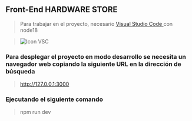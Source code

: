 ## **Front-End HARDWARE STORE**

> Para trabajar en el proyecto, necesario [Visual Studio Code
](https://code.visualstudio.com/) con node18 

> ![Icon VSC](https://www.svgrepo.com/show/331782/visual-studio.svg)


### Para desplegar el proyecto en modo desarrollo se necesita un navegador web copiando la siguiente URL en la dirección de búsqueda
> http://127.0.0.1:3000

### Ejecutando el siguiente comando
> npm run dev
